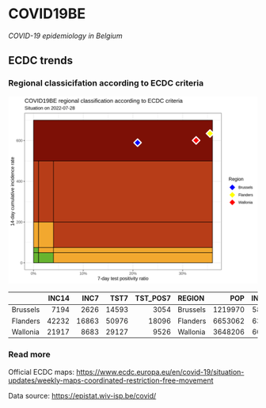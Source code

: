 
# COVID19BE

*COVID-19 epidemiology in Belgium*

## ECDC trends

### Regional classicifation according to ECDC criteria

![](COVID9BE-ecdc-trend.png)

|          | INC14 |  INC7 |  TST7 | TST\_POS7 | REGION   |     POP | INC14\_RT |       PR7 |          GR |
| :------- | ----: | ----: | ----: | --------: | :------- | ------: | --------: | --------: | ----------: |
| Brussels |  7194 |  2626 | 14593 |      3054 | Brussels | 1219970 |  589.6866 | 0.2092784 | \-0.4251313 |
| Flanders | 42232 | 16863 | 50976 |     18096 | Flanders | 6653062 |  634.7754 | 0.3549906 | \-0.3352911 |
| Wallonia | 21917 |  8683 | 29127 |      9526 | Wallonia | 3648206 |  600.7610 | 0.3270505 | \-0.3438870 |

### Read more

Official ECDC maps:
<https://www.ecdc.europa.eu/en/covid-19/situation-updates/weekly-maps-coordinated-restriction-free-movement>

Data source: <https://epistat.wiv-isp.be/covid/>
